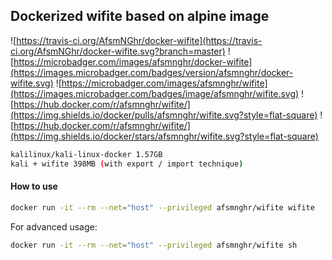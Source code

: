## Dockerized wifite based on alpine image

![https://travis-ci.org/AfsmNGhr/docker-wifite](https://travis-ci.org/AfsmNGhr/docker-wifite.svg?branch=master)
![https://microbadger.com/images/afsmnghr/docker-wifite](https://images.microbadger.com/badges/version/afsmnghr/docker-wifite.svg)
![https://microbadger.com/images/afsmnghr/wifite](https://images.microbadger.com/badges/image/afsmnghr/wifite.svg)
![https://hub.docker.com/r/afsmnghr/wifite/](https://img.shields.io/docker/pulls/afsmnghr/wifite.svg?style=flat-square)
![https://hub.docker.com/r/afsmnghr/wifite/](https://img.shields.io/docker/stars/afsmnghr/wifite.svg?style=flat-square)

```sh
kalilinux/kali-linux-docker 1.57GB
kali + wifite 398MB (with export / import technique)
```

#### How to use

```sh
docker run -it --rm --net="host" --privileged afsmnghr/wifite wifite
```

For advanced usage:

```sh
docker run -it --rm --net="host" --privileged afsmnghr/wifite sh
```

